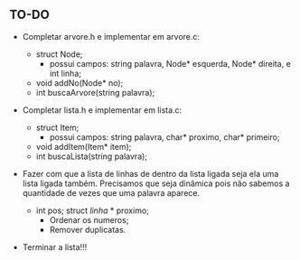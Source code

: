 ## TO-DO

- Completar arvore.h e implementar em arvore.c:
    - struct Node;
        - possui campos: string palavra, Node* esquerda, Node* direita, e int linha;
    - void addNo(Node* no);
    - int buscaArvore(string palavra);

- Completar lista.h e implementar em lista.c:
    - struct Item;
        - possui campos: string palavra, char* proximo, char* primeiro;
    - void addItem(Item* item);
    - int buscaLista(string palavra);

- Fazer com que a lista de linhas de dentro da lista ligada seja ela uma lista ligada também. Precisamos que seja dinâmica pois não sabemos a quantidade de vezes que uma palavra aparece.
    - int pos; struct _linha_ * proximo; 
        - Ordenar os numeros;
        - Remover duplicatas.

- Terminar a lista!!!